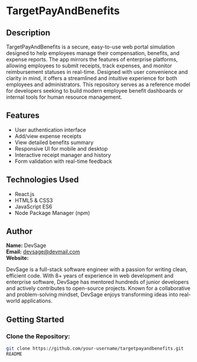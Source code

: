 # TargetPayAndBenefits

## Description
TargetPayAndBenefits is a secure, easy-to-use web portal simulation designed to help employees manage their compensation, benefits, and expense reports. The app mirrors the features of enterprise platforms, allowing employees to submit receipts, track expenses, and monitor reimbursement statuses in real-time. Designed with user convenience and clarity in mind, it offers a streamlined and intuitive experience for both employees and administrators. This repository serves as a reference model for developers seeking to build modern employee benefit dashboards or internal tools for human resource management.

## Features
- User authentication interface
- Add/view expense receipts
- View detailed benefits summary
- Responsive UI for mobile and desktop
- Interactive receipt manager and history
- Form validation with real-time feedback

## Technologies Used
- React.js
- HTML5 & CSS3
- JavaScript ES6
- Node Package Manager (npm)

## Author
**Name:** DevSage  
**Email:** devsage@devmail.com  
**Website:** 

DevSage is a full-stack software engineer with a passion for writing clean, efficient code. With 8+ years of experience in web development and enterprise software, DevSage has mentored hundreds of junior developers and actively contributes to open-source projects. Known for a collaborative and problem-solving mindset, DevSage enjoys transforming ideas into real-world applications.

## Getting Started

### Clone the Repository:
```bash
git clone https://github.com/your-username/targetpayandbenefits.git
README
